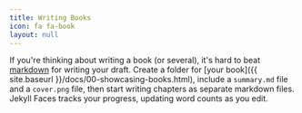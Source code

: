 ```yaml
---
title: Writing Books
icon: fa fa-book
layout: null
---
```


If you're thinking about writing a book (or several), it's hard to beat [markdown](https://github.com/adam-p/markdown-here/wiki/Markdown-Cheatsheet) for writing your draft. Create a folder for [your book]({{ site.baseurl }}/docs/00-showcasing-books.html), include a `summary.md` file and a `cover.png` file, then start writing chapters as separate markdown files. Jekyll Faces tracks your progress, updating word counts as you edit. 
